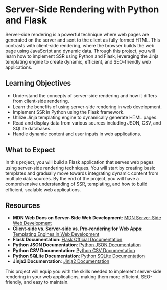 # Server-Side Rendering with Python and Flask

Server-side rendering is a powerful technique where web pages are generated on the server and sent to the client as fully formed HTML. This contrasts with client-side rendering, where the browser builds the web page using JavaScript and dynamic data. Through this project, you will learn how to implement SSR using Python and Flask, leveraging the Jinja templating engine to create dynamic, efficient, and SEO-friendly web applications.

## Learning Objectives

- Understand the concepts of server-side rendering and how it differs from client-side rendering.
- Learn the benefits of using server-side rendering in web development.
- Implement SSR in Python using the Flask framework.
- Utilize Jinja templating engine to dynamically generate HTML pages.
- Read and display data from various sources including JSON, CSV, and SQLite databases.
- Handle dynamic content and user inputs in web applications.

## What to Expect

In this project, you will build a Flask application that serves web pages using server-side rendering techniques. You will start by creating basic templates and gradually move towards integrating dynamic content from multiple data sources. By the end of the project, you will have a comprehensive understanding of SSR, templating, and how to build efficient, scalable web applications.

## Resources

- **MDN Web Docs on Server-Side Web Development**: [MDN Server-Side Web Development](https://developer.mozilla.org/en-US/docs/Learn/Server-side)
- **Client-side vs. Server-side vs. Pre-rendering for Web Apps**: [Templating Engines in Web Development](https://www.sitepoint.com/client-side-vs-server-side-rendering/)
- **Flask Documentation**: [Flask Official Documentation](https://flask.palletsprojects.com/)
- **Python JSON Documentation**: [Python JSON Documentation](https://docs.python.org/3/library/json.html)
- **Python CSV Documentation**: [Python CSV Documentation](https://docs.python.org/3/library/csv.html)
- **Python SQLite Documentation**: [Python SQLite Documentation](https://docs.python.org/3/library/sqlite3.html)
- **Jinja2 Documentation**: [Jinja2 Documentation](https://jinja.palletsprojects.com/)

This project will equip you with the skills needed to implement server-side rendering in your web applications, making them more efficient, SEO-friendly, and easy to maintain.
